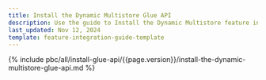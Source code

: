 ```yaml
---
title: Install the Dynamic Multistore Glue API
description: Use the guide to Install the Dynamic Multistore feature in your project.
last_updated: Nov 12, 2024
template: feature-integration-guide-template
---
```


{% include pbc/all/install-glue-api/{{page.version}}/install-the-dynamic-multistore-glue-api.md %} <!-- To edit, see /_includes/pbc/all/install-glue-api/202311.0/install-the-dynamic-multistore-glue-api.md -->
